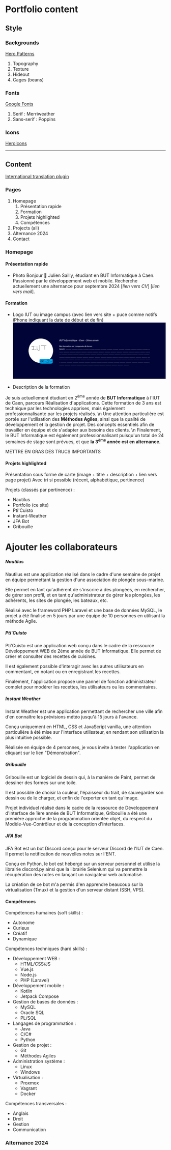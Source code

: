 # Portfolio content

## Style

### Backgrounds
[Hero Patterns](https://heropatterns.com)

1. Topography
2. Texture
3. Hideout
4. Cages (beans)

### Fonts
[Google Fonts](https://fonts.google.com)

1. Serif : Merriweather
2. Sans-serif : Poppins

### Icons
[Heroicons](https://heroicons.com)

---

## Content

[International translation plugin](https://vue-i18n.intlify.dev/)

### Pages

1. Homepage
   1. Présentation rapide
   2. Formation
   3. Projets highlighted
   4. Compétences
2. Projects (all)
3. Alternance 2024
4. Contact

### Homepage
#### Présentation rapide

- Photo
Bonjour 👋
Julien Sailly, étudiant en BUT Informatique à Caen. 
Passionné par le développement web et mobile.
Recherche actuellement une alternance pour septembre 2024 [_lien vers CV_] [_lien vers mail_].

#### Formation

- Logo IUT ou image campus (avec lien vers site + puce comme notifs iPhone indiquant la date de début et de fin)
![alt text](image.png)

- Description de la formation

Je suis actuellement étudiant en 2<sup>ème</sup> année de **BUT Informatique** à l'IUT de Caen, parcours Réalisation d'applications. Cette formation de 3 ans est technique par les technologies apprises, mais également professionnalisante par les projets réalisés.
\n
Une attention particulière est portée sur l'utilisation des **Méthodes Agiles**, ainsi que la qualité de développement et la gestion de projet. Des concepts essentiels afin de travailler en équipe et de s'adapter aux besoins des clients.
\n
Finalement, le BUT Informatique est également professionnalisant puisqu'un total de 24 semaines de stage sont prévues, et que **la 3<sup>ème</sup> année est en alternance**. 

METTRE EN GRAS DES TRUCS IMPORTANTS

#### Projets highlighted

Présentation sous forme de carte (image + titre + description + lien vers page projet)
Avec tri si possible (récent, alphabétique, pertinence)

Projets (classés par pertinence) :
- Nautilus
- Portfolio (ce site)
- Pti'Cuisto
- Instant-Weather
- JFA Bot
- Gribouille

# Ajouter les collaborateurs

##### Nautilus

Nautilus est une application réalisé dans le cadre d'une semaine de projet en équipe permettant la gestion d'une association de plongée sous-marine.

Elle permet en tant qu'adhérent de s'inscrire à des plongées, en rechercher, de gérer son profil, et en tant qu'administrateur de gérer les plongées, les adhérents, les sites de plongée, les bateaux, etc.

Réalisé avec le frameword PHP Laravel et une base de données MySQL, le projet a été finalisé en 5 jours par une équipe de 10 personnes en utilisant la méthode Agile.

##### Pti'Cuisto

Pti'Cuisto est une application web conçu dans le cadre de la ressource Développement WEB de 2ème année de BUT Informatique. Elle permet de créer et consulter des recettes de cuisines.

Il est également possible d'interagir avec les autres utilisateurs en commentant, en notant ou en enregistrant les recettes.

Finalement, l'application propose une pannel de fonction administrateur complet pour modérer les recettes, les utilisateurs ou les commentaires.

##### Instant Weather

Instant Weather est une application permettant de rechercher une ville afin d'en connaître les prévisions météo jusqu'à 15 jours à l'avance. 

Conçu uniquement en HTML, CSS et JavaScript vanilla, une attention particulière à été mise sur l'interface utilisateur, en rendant son utilisation la plus intuitive possible.

Réalisée en équipe de 4 personnes, je vous invite à tester l'application en cliquant sur le lien "Démonstration". 

##### Gribouille

Gribouille est un logiciel de dessin qui, à la manière de Paint, permet de dessiner des formes sur une toile. 

Il est possible de choisir la couleur, l'épaisseur du trait, de sauvegarder son dessin ou de le charger, et enfin de l'exporter en tant qu'image.

Projet individuel réalisé dans le cadre de la ressource de Développement d'interface de 1ère année de BUT Informatique, Gribouille a été une première approche de la programmation orientée objet, du respect du Modèle-Vue-Contrôleur et de la conception d'interfaces.

##### JFA Bot

JFA Bot est un bot Discord conçu pour le serveur Discord de l'IUT de Caen. Il permet la notification de nouvelles notes sur l'ENT. 

Conçu en Python, le bot est hébergé sur un serveur personnel et utilise la librairie discord.py ainsi que la librairie Selenium qui va permettre la récupération des notes en lançant un navigateur web automatisé.

La création de ce bot m'a permis d'en apprendre beaucoup sur la virtualisation (Tmux) et la gestion d'un serveur distant (SSH, VPS).

#### Compétences

Compétences humaines (soft skills) :
- Autonome
- Curieux
- Créatif
- Dynamique

Compétences techniques (hard skills) :
- Développement WEB :
   - HTML/CSS/JS
   - Vue.js
   - Node.js
   - PHP (Laravel)
- Développement mobile :
   - Kotlin
   - Jetpack Compose
- Gestion de bases de données :
   - MySQL
   - Oracle SQL
   - PL/SQL
- Langages de programmation :
   - Java
   - C/C#
   - Python
- Gestion de projet :
   - Git
   - Méthodes Agiles
- Administration système :
   - Linux
   - Windows
- Virtualisation :
   - Proxmox
   - Vagrant
   - Docker

Compétences transversales :
- Anglais
- Droit
- Gestion
- Communication

### Alternance 2024


